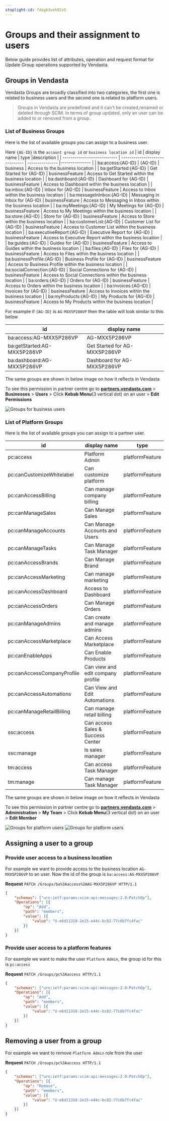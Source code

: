 ```yaml
---
stoplight-id: fdxg63veh82v5
---
```


# Groups and their assignment to users
Below guide provides list of attributes, operation and request format for Update Group operations supported by Vendasta.

## Groups in Vendasta
Vendasta Groups are broadly classified into two categories, the first one is related to business users and the second one is related to platform users.
> Groups in Vendasta are predefined and it can't be created,renamed or deleled through SCIM. In terms of group updated, only an user can be added to or removed from a group.
### List of Business Groups
Here is the list of available groups you can assign to a business user.

Here `{AG-ID}` is the `account group id` or `business location id`
| id                          | display name                   | type            |description     |
| --------------------------- | ------------------------------ | --------------- |--------------- |
| ba:access:{AG-ID}           | {AG-ID}                        | business        | Access to the business location |
| ba:getStarted:{AG-ID}       | Get Started for {AG-ID}        | businessFeature | Access to Get Started within the business location |
| ba:dashboard:{AG-ID}        | Dashboard for {AG-ID}          | businessFeature | Access to Dashboard within the business location |
| ba:inbox:{AG-ID}            | Inbox for {AG-ID}              | businessFeature | Access to Inbox within the business location |
| ba:messageInInbox:{AG-ID}   | Messaging in Inbox for {AG-ID} | businessFeature | Access to Messaging in Inbox within the business location |
| ba:myMeetings:{AG-ID}       | My Meetings for {AG-ID}        | businessFeature | Access to My Meetings within the business location |
| ba:store:{AG-ID}            | Store for {AG-ID}              | businessFeature | Access to Store within the business location |
| ba:customerList:{AG-ID}     | Customer List for {AG-ID}      | businessFeature | Access to Customer List within the business location |
| ba:executiveReport:{AG-ID}  | Executive Report for {AG-ID}   | businessFeature | Access to Executive Report within the business location |
| ba:guides:{AG-ID}           | Guides for {AG-ID}             | businessFeature | Access to Guides within the business location |
| ba:files:{AG-ID}            | Files for {AG-ID}              | businessFeature | Access to Files within the business location |
| ba:businessProfile:{AG-ID}  | Business Profile for {AG-ID}   | businessFeature | Access to Business Profile within the business location |
| ba:socialConnection:{AG-ID} | Social Connections for {AG-ID} | businessFeature | Access to Social Connections within the business location |
| ba:orders:{AG-ID}           | Orders for {AG-ID}             | businessFeature | Access to Orders within the business location |
| ba:invoices:{AG-ID}         | Invoices for {AG-ID}           | businessFeature | Access to Invoices within the business location |
| ba:myProducts:{AG-ID}       | My Products for {AG-ID}        | businessFeature | Access to My Products within the business location |

For example if `{AG-ID}` is `AG-MXX5P286VP` then the table will look similar to this below

| id                          | display name                  | 
| --------------------------- | ----------------------------- | 
| ba:access:AG-MXX5P286VP     | AG-MXX5P286VP                 | 
| ba:getStarted:AG-MXX5P286VP | Get Started for AG-MXX5P286VP | 
| ba:dashboard:AG-MXX5P286VP  | Dashboard for AG-MXX5P286VP   |

The same groups are shown in below image on how it reflects in Vendasta

To see this permission in partner centre go to **[partners.vendasta.com](https://partners.vendasta.com)** > **Businesses** > **Users** > Click **Kebab Menu**(3 vertical dot) on an user > **Edit Permissions**

![Groups for business users](../../../assets/images/business-groups.png)

### List of Platform Groups
Here is the list of available groups you can assign to a partner user.
                     
| id                         | display name                      | type            |
| -------------------------- | --------------------------------- | --------------- |
| pc:access                  | Platform Admin                    | platformFeature |
| pc:canCustomizeWhitelabel  | Can customize platform            | platformFeature |
| pc:canAccessBilling        | Can manage company billing        | platformFeature |
| pc:canManageSales          | Can Manage Sales                  | platformFeature |
| pc:canManageAccounts       | Can Manage Accounts and Users     | platformFeature |
| pc:canManageTasks          | Can Manage Task Manager           | platformFeature |
| pc:canAccessBrands         | Can Manage Brand                  | platformFeature |
| pc:canAccessMarketing      | Can manage marketing              | platformFeature |
| pc:canAccessDashboard      | Access to Dashboard               | platformFeature |
| pc:canAccessOrders         | Can Manage Orders                 | platformFeature |
| pc:canManageAdmins         | Can create and manage admins      | platformFeature |
| pc:canAccessMarketplace    | Can Access Marketplace            | platformFeature |
| pc:canEnableApps           | Can Enable Products               | platformFeature |
| pc:canAccessCompanyProfile | Can view and edit company profile | platformFeature |
| pc:canAccessAutomations    | Can View and Edit Automations     | platformFeature |
| pc:canManageRetailBilling  | Can manage retail billing         | platformFeature |
| ssc:access                 | Can access Sales & Success Center | platformFeature |
| ssc:manage                 | Is sales manager                  | platformFeature |
| tm:access                  | Can access Task Manager           | platformFeature |
| tm:manage                  | Can manage Task Manager           | platformFeature |

The same groups are shown in below image on how it reflects in Vendasta

To see this permission in partner centre go to **[partners.vendasta.com](https://partners.vendasta.com)** > **Administration** > **My Team** > Click **Kebab Menu**(3 vertical dot) on an user > **Edit Member**

![Groups for platform users](../../../assets/images/platform-groups-1.png)
![Groups for platform users](../../../assets/images/platform-groups-2.png)

## Assigning a user to a group 
### Provide user access to a business location
For example we want to provide access to the business location `AG-MXX5P286VP` to an user. Now the id of the group is `ba:access:AG-MXX5P286VP`

**Request**
`PATCH /Groups/ba%3Aaccess%3AAG-MXX5P286VP HTTP/1.1`
```json
{
    "schemas": ["urn:ietf:params:scim:api:messages:2.0:PatchOp"],
    "Operations": [{
        "op": "Add",
        "path": "members",
        "value": [{
            "value": "U-e6d11318-2e15-e44c-bc82-77c6b7fc4fac"
        }]
    }]
}
```

### Provide user access to a platform features
For example we want to make the user `Platform Admin`, the group id for this is `pc:access`

**Request**
`PATCH /Groups/pc%3Aaccess HTTP/1.1`
```json
{
    "schemas": ["urn:ietf:params:scim:api:messages:2.0:PatchOp"],
    "Operations": [{
        "op": "Add",
        "path": "members",
        "value": [{
            "value": "U-e6d11318-2e15-e44c-bc82-77c6b7fc4fac"
        }]
    }]
}
```

## Removing a user from a group 
For example we want to remove `Platform Admin` role from the user

**Request**
`PATCH /Groups/pc%3Aaccess HTTP/1.1`
```json
{
    "schemas": ["urn:ietf:params:scim:api:messages:2.0:PatchOp"],
    "Operations": [{
        "op": "Remove",
        "path": "members",
        "value": [{
            "value": "U-e6d11318-2e15-e44c-bc82-77c6b7fc4fac"
        }]
    }]
}
```


